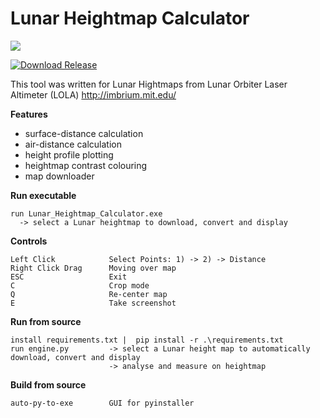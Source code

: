 # Lunar Heightmap Calculator

![](https://raw.githubusercontent.com/unconsciou5/Lunar_Heightmap_Calculator/master/doc/preview.gif)


[![Download Release](https://img.shields.io/github/v/release/unconsciou5/Lunar_Heightmap_Calculator?color=brightgreen&label=Download%20Executable&logo=windows&style=for-the-badge)](https://github.com/unconsciou5/Lunar_Heightmap_Calculator/releases/latest/download/Lunar_Heightmap_Calculator.exe)


This tool was written for Lunar Hightmaps from Lunar Orbiter Laser Altimeter (LOLA) http://imbrium.mit.edu/

**Features**
* surface-distance calculation
* air-distance calculation
* height profile plotting
* heightmap contrast colouring
* map downloader

**Run executable**
```
run Lunar_Heightmap_Calculator.exe        
  -> select a Lunar heightmap to download, convert and display
```

**Controls**
```
Left Click            Select Points: 1) -> 2) -> Distance
Right Click Drag      Moving over map
ESC                   Exit
C                     Crop mode
Q                     Re-center map
E                     Take screenshot
```

**Run from source**
```
install requirements.txt |  pip install -r .\requirements.txt
run engine.py         -> select a Lunar height map to automatically download, convert and display
                      -> analyse and measure on heightmap
```
**Build from source**
```
auto-py-to-exe        GUI for pyinstaller
```
